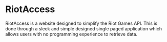 RiotAccess
==========

RiotAccess is a website designed to simplify the Riot Games API. This is done through a sleek and simple designed single paged application which allows users with no programming experience to retrieve data.
